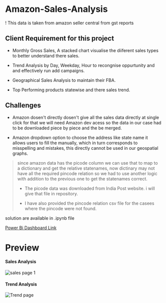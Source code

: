 # Amazon-Sales-Analysis
! This data is taken from amazon seller central from gst reports

## Client Requirement for this project
- Monthly Gross Sales, A stacked chart visualise the diiferent sales types to better understand there sales.

- Trend Analysis by Day, Weekday, Hour to recongnise oppurtunity and and effectively run add campaigns.

- Geographical Sales Analysis to maintain their FBA.

- Top Performing products statewise and there sales trend.

## Challenges

- Amazon dosen't directly dosen't give all the sales data directly at single click for that we will need Amazon dev acess
so the data in our case had to be downloaded piece by piece and the be merged.

- Amazon dropdown option to choose the address like state name it allows users to fill the manually, which in turn corresponds
to misspelling and mistakes, this directly cannot be used in our geospatial graphs.

>since amazon data has the picode column we can use that to map to a dictionary and get the relative statenames, now dictinary
may not have all the required pincode relation so we had to use another logic with addition to the previous one to get the statenames correct.
>    
> - The picode data was downloaded from India Post website. i will give that file in repository.
>    
> - I have also provided the pincode relation csv file for the casees where the pincode were not found.

solution are available in .ipynb file 

[Power Bi Dashboard Link](https://app.powerbi.com/view?r=eyJrIjoiN2E5MDkzNDItMDA1OS00MTM0LWE5NGQtODFhNGQ4MDk0YzZmIiwidCI6ImJmNDE4ZmE0LWM3NzQtNDViMS05YWZiLTM0NjgyNGVlYWZlMSIsImMiOjEwfQ%3D%3D&pageName=ReportSection)

# Preview

#### Sales Analysis
![sales page 1](https://github.com/SanjaySArkasali/Amazon-Sales-Analysis/assets/121194268/e31ab361-cdaa-457b-a895-b8a01477016d)

#### Trend Analysis
![Trend page](https://github.com/SanjaySArkasali/Amazon-Sales-Analysis/assets/121194268/76f01ef3-65f4-4162-b6d8-989a37bb7111)



